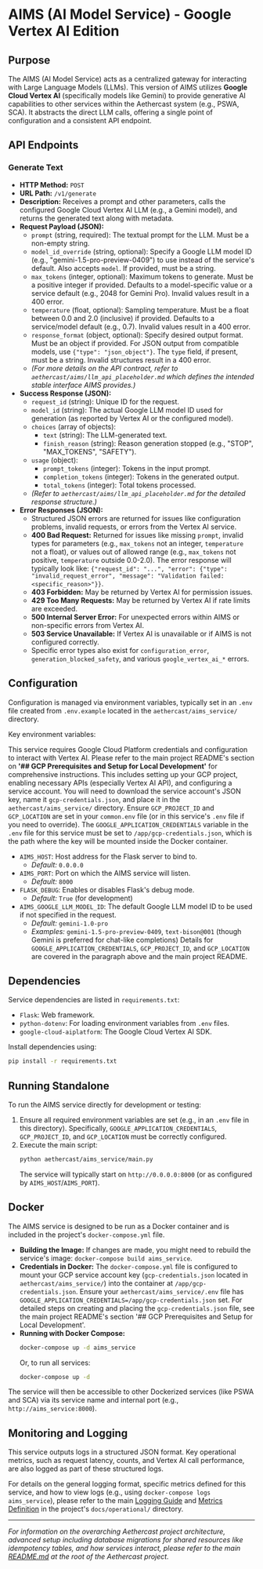 # AIMS (AI Model Service) - Google Vertex AI Edition

## Purpose

The AIMS (AI Model Service) acts as a centralized gateway for interacting with Large Language Models (LLMs). This version of AIMS utilizes **Google Cloud Vertex AI** (specifically models like Gemini) to provide generative AI capabilities to other services within the Aethercast system (e.g., PSWA, SCA). It abstracts the direct LLM calls, offering a single point of configuration and a consistent API endpoint.

## API Endpoints

### Generate Text

-   **HTTP Method:** `POST`
-   **URL Path:** `/v1/generate`
-   **Description:** Receives a prompt and other parameters, calls the configured Google Cloud Vertex AI LLM (e.g., a Gemini model), and returns the generated text along with metadata.
-   **Request Payload (JSON):**
    *   `prompt` (string, required): The textual prompt for the LLM. Must be a non-empty string.
    *   `model_id_override` (string, optional): Specify a Google LLM model ID (e.g., "gemini-1.5-pro-preview-0409") to use instead of the service's default. Also accepts `model`. If provided, must be a string.
    *   `max_tokens` (integer, optional): Maximum tokens to generate. Must be a positive integer if provided. Defaults to a model-specific value or a service default (e.g., 2048 for Gemini Pro). Invalid values result in a 400 error.
    *   `temperature` (float, optional): Sampling temperature. Must be a float between 0.0 and 2.0 (inclusive) if provided. Defaults to a service/model default (e.g., 0.7). Invalid values result in a 400 error.
    *   `response_format` (object, optional): Specify desired output format. Must be an object if provided. For JSON output from compatible models, use `{"type": "json_object"}`. The `type` field, if present, must be a string. Invalid structures result in a 400 error.
    *   *(For more details on the API contract, refer to `aethercast/aims/llm_api_placeholder.md` which defines the intended stable interface AIMS provides.)*
-   **Success Response (JSON):**
    *   `request_id` (string): Unique ID for the request.
    *   `model_id` (string): The actual Google LLM model ID used for generation (as reported by Vertex AI or the configured model).
    *   `choices` (array of objects):
        *   `text` (string): The LLM-generated text.
        *   `finish_reason` (string): Reason generation stopped (e.g., "STOP", "MAX_TOKENS", "SAFETY").
    *   `usage` (object):
        *   `prompt_tokens` (integer): Tokens in the input prompt.
        *   `completion_tokens` (integer): Tokens in the generated output.
        *   `total_tokens` (integer): Total tokens processed.
    *   *(Refer to `aethercast/aims/llm_api_placeholder.md` for the detailed response structure.)*
-   **Error Responses (JSON):**
    *   Structured JSON errors are returned for issues like configuration problems, invalid requests, or errors from the Vertex AI service.
    *   **400 Bad Request:** Returned for issues like missing `prompt`, invalid types for parameters (e.g., `max_tokens` not an integer, `temperature` not a float), or values out of allowed range (e.g., `max_tokens` not positive, `temperature` outside 0.0-2.0). The error response will typically look like: `{"request_id": "...", "error": {"type": "invalid_request_error", "message": "Validation failed: <specific_reason>"}}`.
    *   **403 Forbidden:** May be returned by Vertex AI for permission issues.
    *   **429 Too Many Requests:** May be returned by Vertex AI if rate limits are exceeded.
    *   **500 Internal Server Error:** For unexpected errors within AIMS or non-specific errors from Vertex AI.
    *   **503 Service Unavailable:** If Vertex AI is unavailable or if AIMS is not configured correctly.
    *   Specific error types also exist for `configuration_error`, `generation_blocked_safety`, and various `google_vertex_ai_*` errors.

## Configuration

Configuration is managed via environment variables, typically set in an `.env` file created from `.env.example` located in the `aethercast/aims_service/` directory.

Key environment variables:

This service requires Google Cloud Platform credentials and configuration to interact with Vertex AI. Please refer to the main project README's section on **'## GCP Prerequisites and Setup for Local Development'** for comprehensive instructions. This includes setting up your GCP project, enabling necessary APIs (especially Vertex AI API), and configuring a service account. You will need to download the service account's JSON key, name it `gcp-credentials.json`, and place it in the `aethercast/aims_service/` directory. Ensure `GCP_PROJECT_ID` and `GCP_LOCATION` are set in your `common.env` file (or in this service's `.env` file if you need to override). The `GOOGLE_APPLICATION_CREDENTIALS` variable in the `.env` file for this service must be set to `/app/gcp-credentials.json`, which is the path where the key will be mounted inside the Docker container.

-   `AIMS_HOST`: Host address for the Flask server to bind to.
    -   *Default:* `0.0.0.0`
-   `AIMS_PORT`: Port on which the AIMS service will listen.
    -   *Default:* `8000`
-   `FLASK_DEBUG`: Enables or disables Flask's debug mode.
    -   *Default:* `True` (for development)
-   `AIMS_GOOGLE_LLM_MODEL_ID`: The default Google LLM model ID to be used if not specified in the request.
    -   *Default:* `gemini-1.0-pro`
    -   *Examples:* `gemini-1.5-pro-preview-0409`, `text-bison@001` (though Gemini is preferred for chat-like completions)
    Details for `GOOGLE_APPLICATION_CREDENTIALS`, `GCP_PROJECT_ID`, and `GCP_LOCATION` are covered in the paragraph above and the main project README.

## Dependencies

Service dependencies are listed in `requirements.txt`:
-   `Flask`: Web framework.
-   `python-dotenv`: For loading environment variables from `.env` files.
-   `google-cloud-aiplatform`: The Google Cloud Vertex AI SDK.

Install dependencies using:
```bash
pip install -r requirements.txt
```

## Running Standalone

To run the AIMS service directly for development or testing:

1.  Ensure all required environment variables are set (e.g., in an `.env` file in this directory). Specifically, `GOOGLE_APPLICATION_CREDENTIALS`, `GCP_PROJECT_ID`, and `GCP_LOCATION` must be correctly configured.
2.  Execute the main script:
    ```bash
    python aethercast/aims_service/main.py
    ```
    The service will typically start on `http://0.0.0.0:8000` (or as configured by `AIMS_HOST`/`AIMS_PORT`).

## Docker

The AIMS service is designed to be run as a Docker container and is included in the project's `docker-compose.yml` file.

-   **Building the Image:** If changes are made, you might need to rebuild the service's image: `docker-compose build aims_service`.
-   **Credentials in Docker:** The `docker-compose.yml` file is configured to mount your GCP service account key (`gcp-credentials.json` located in `aethercast/aims_service/`) into the container at `/app/gcp-credentials.json`. Ensure your `aethercast/aims_service/.env` file has `GOOGLE_APPLICATION_CREDENTIALS=/app/gcp-credentials.json` set. For detailed steps on creating and placing the `gcp-credentials.json` file, see the main project README's section '## GCP Prerequisites and Setup for Local Development'.
-   **Running with Docker Compose:**
    ```bash
    docker-compose up -d aims_service
    ```
    Or, to run all services:
    ```bash
    docker-compose up -d
    ```

The service will then be accessible to other Dockerized services (like PSWA and SCA) via its service name and internal port (e.g., `http://aims_service:8000`).

## Monitoring and Logging

This service outputs logs in a structured JSON format. Key operational metrics, such as request latency, counts, and Vertex AI call performance, are also logged as part of these structured logs.

For details on the general logging format, specific metrics defined for this service, and how to view logs (e.g., using `docker-compose logs aims_service`), please refer to the main [Logging Guide](../../../docs/operational/Logging_Guide.md) and [Metrics Definition](../../../docs/operational/Metrics_Definition.md) in the project's `docs/operational/` directory.

---

*For information on the overarching Aethercast project architecture, advanced setup including database migrations for shared resources like idempotency tables, and how services interact, please refer to the main [README.md](../../../README.md) at the root of the Aethercast project.*
